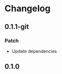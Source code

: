 # Changelog

## 0.1.1-git

### Patch

- Update dependencies

## 0.1.0

<!-- Increment to skip CHANGELOG.md test: 5 -->
